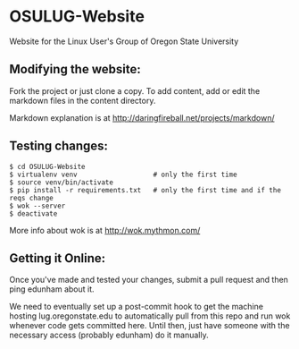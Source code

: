 OSULUG-Website
==============

Website for the Linux User's Group of Oregon State University

Modifying the website: 
----------------------

Fork the project or just clone a copy. To add content, add or edit the markdown files in the content directory. 

Markdown explanation is at http://daringfireball.net/projects/markdown/

Testing changes:
----------------

```
$ cd OSULUG-Website
$ virtualenv venv                   # only the first time
$ source venv/bin/activate
$ pip install -r requirements.txt   # only the first time and if the reqs change
$ wok --server
$ deactivate

```

More info about wok is at http://wok.mythmon.com/

Getting it Online: 
------------------

Once you've made and tested your changes, submit a pull request and then ping edunham about it. 

We need to eventually set up a post-commit hook to get the machine hosting lug.oregonstate.edu to 
automatically pull from this repo and run wok whenever code gets committed here. Until then, just 
have someone with the necessary access (probably edunham) do it manually.

